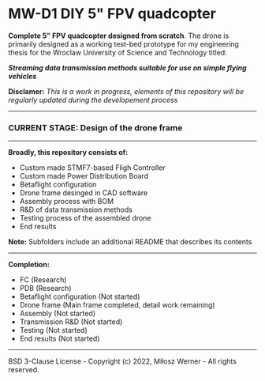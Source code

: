 # MW-D1 DIY 5" FPV quadcopter
**Complete 5" FPV quadcopter designed from scratch**. The drone is primarily designed as a working test-bed prototype for my engineering thesis for the Wroclaw University of Science and Technology titled:

**_Streaming data transmission methods suitable for use on simple flying vehicles_**

**Disclamer:** _This is a work in progress, elements of this repository will be regularly updated during the developement process_

___
### CURRENT STAGE: Design of the drone frame
___

**Broadly, this repository consists of:**
* Custom made STMF7-based Fligh Controller
* Custom made Power Distribution Board
* Betaflight configuration
* Drone frame desinged in CAD software
* Assembly process with BOM
* R&D of data transmission methods
* Testing process of the assembled drone
* End results

**Note:** Subfolders include an additional README that describes its contents
___

**Completion:**
* FC (Research)
* PDB (Research)
* Betaflight configuration (Not started)
* Drone frame (Main frame completed, detail work remaining)
* Assembly (Not started)
* Transmission R&D (Not started)
* Testing (Not started)
* End results (Not started)

___

BSD 3-Clause License - Copyright (c) 2022, Miłosz Werner - All rights reserved.



